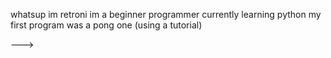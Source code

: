 whatsup im retroni 
im a beginner programmer currently learning python
my first program was a pong one (using a tutorial)

--->
